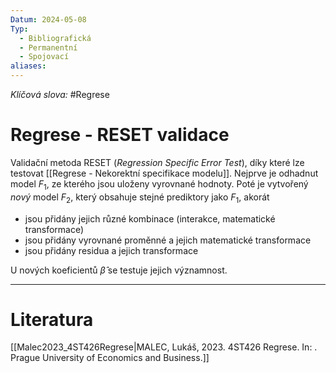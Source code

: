 ```yaml
---
Datum: 2024-05-08
Typ:
  - Bibliografická
  - Permanentní
  - Spojovací
aliases:
---
```

*Klíčová slova:* #Regrese
# Regrese - RESET validace
Validační metoda RESET (*Regression Specific Error Test*), díky které lze testovat [[Regrese - Nekorektní specifikace modelu]]. Nejprve je odhadnut model $F_1$, ze kterého jsou uloženy vyrovnané hodnoty. Poté je vytvořený *nový* model $F_2$, který obsahuje stejné prediktory jako $F_1$, akorát
- jsou přidány jejich různé kombinace (interakce, matematické transformace)
- jsou přidány vyrovnané proměnné a jejich matematické transformace
- jsou přidány residua a jejich transformace

U nových koeficientů $\hat \beta$ se testuje jejich významnost.
- - -
# Literatura
[[Malec2023_4ST426Regrese|MALEC, Lukáš, 2023. 4ST426 Regrese. In: . Prague University of Economics and Business.]]
